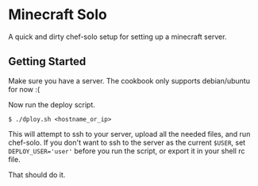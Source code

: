 Minecraft Solo
==============

A quick and dirty chef-solo setup for setting up a minecraft server.

Getting Started
---------------

Make sure you have a server. The cookbook only supports debian/ubuntu for now :(

Now run the deploy script.

    $ ./dploy.sh <hostname_or_ip>

This will attempt to ssh to your server, upload all the needed files, and run
chef-solo. If you don't want to ssh to the server as the current `$USER`, set
`DEPLOY_USER='user'` before you run the script, or export it in your shell rc file.

That should do it.
